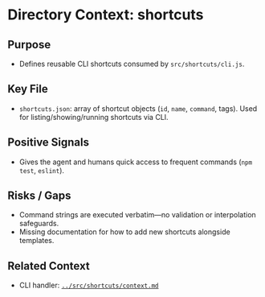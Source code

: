 # Directory Context: shortcuts

## Purpose
- Defines reusable CLI shortcuts consumed by `src/shortcuts/cli.js`.

## Key File
- `shortcuts.json`: array of shortcut objects (`id`, `name`, `command`, tags). Used for listing/showing/running shortcuts via CLI.

## Positive Signals
- Gives the agent and humans quick access to frequent commands (`npm test`, `eslint`).

## Risks / Gaps
- Command strings are executed verbatim—no validation or interpolation safeguards.
- Missing documentation for how to add new shortcuts alongside templates.

## Related Context
- CLI handler: [`../src/shortcuts/context.md`](../src/shortcuts/context.md)
